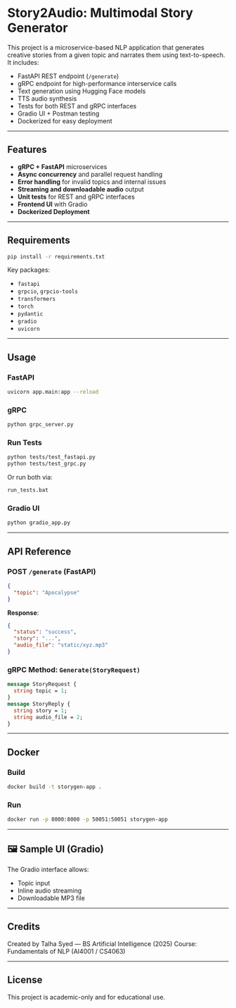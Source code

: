 #  Story2Audio: Multimodal Story Generator

This project is a microservice-based NLP application that generates creative stories from a given topic and narrates them using text-to-speech. It includes:

-  FastAPI REST endpoint (`/generate`)
-  gRPC endpoint for high-performance interservice calls
-  Text generation using Hugging Face models
-  TTS audio synthesis
-  Tests for both REST and gRPC interfaces
-  Gradio UI + Postman testing
-  Dockerized for easy deployment

---

## Features

- **gRPC + FastAPI** microservices
- **Async concurrency** and parallel request handling
- **Error handling** for invalid topics and internal issues
- **Streaming and downloadable audio** output
- **Unit tests** for REST and gRPC interfaces
- **Frontend UI** with Gradio
- **Dockerized Deployment**

---

## Requirements

```bash
pip install -r requirements.txt
````

Key packages:

* `fastapi`
* `grpcio`, `grpcio-tools`
* `transformers`
* `torch`
* `pydantic`
* `gradio`
* `uvicorn`

---

##  Usage

### FastAPI

```bash
uvicorn app.main:app --reload
```

### gRPC

```bash
python grpc_server.py
```

### Run Tests

```bash
python tests/test_fastapi.py
python tests/test_grpc.py
```

Or run both via:

```bash
run_tests.bat
```

### Gradio UI

```bash
python gradio_app.py
```

---

## API Reference

### POST `/generate` (FastAPI)

```json
{
  "topic": "Apocalypse"
}
```

**Response**:

```json
{
  "status": "success",
  "story": "...",
  "audio_file": "static/xyz.mp3"
}
```

### gRPC Method: `Generate(StoryRequest)`

```proto
message StoryRequest {
  string topic = 1;
}
message StoryReply {
  string story = 1;
  string audio_file = 2;
}
```

---

## Docker

### Build

```bash
docker build -t storygen-app .
```

### Run

```bash
docker run -p 8000:8000 -p 50051:50051 storygen-app
```

---

## 🖼 Sample UI (Gradio)

The Gradio interface allows:

* Topic input
* Inline audio streaming
* Downloadable MP3 file

---

## Credits

Created by Talha Syed — BS Artificial Intelligence (2025)
Course: Fundamentals of NLP (AI4001 / CS4063)

---

## License

This project is academic-only and for educational use.

